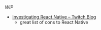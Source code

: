 _WIP_

- [Investigating React Native – Twitch Blog](https://blog.twitch.tv/investigating-react-native-6032ecced610)
  - great list of cons to React Native
